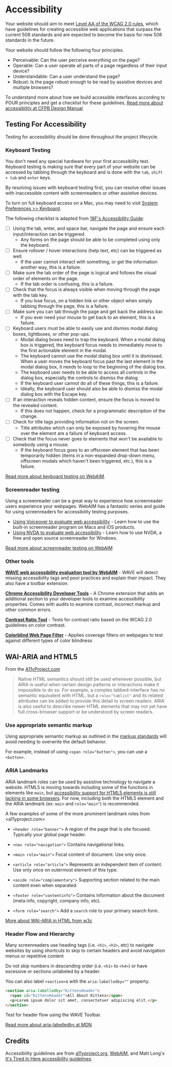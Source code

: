 # Accessibility

Your website should aim to meet
[Level AA of the WCAG 2.0 rules](http://www.w3.org/TR/WCAG/),
which have guidelines for creating accessible web applications
that surpass the current 508 standards
and are expected to become the basis for new 508 standards in the future.

Your website should follow the following four principles.

- Perceivable: Can the user perceive everything on the page?
- Operable: Can a user operate all parts of a page regardless of their input device?
- Understandable: Can a user understand the page?
- Robust: Is the page robust enough to be read by assistive devices and multiple browsers?

To understand more about how we build accessible interfaces according to
POUR principles and get a checklist for these guidelines,
[Read more about accessibility at CFPB Design Manual](http://cfpb.github.io/design-manual/guides/accessible-interfaces.html).

## Testing For Accessibility

Testing for accessibility should be done throughout the project lifecycle.

### Keyboard Testing

You don't need any special hardware for your first accessibility test.
Keyboard testing is making sure that every part of your website
can be accessed by tabbing through the keyboard and
is done with the `tab`, `shift + tab` and `enter` keys.

By resolving issues with keyboard testing first, you can resolve other issues
with inaccessible content with screenreaders or other assistive devices.

To turn on full keyboard access on a Mac, you may need to visit
[System Preferences >> Keyboard](https://raw.githubusercontent.com/cfpb/development/reorg/img/enable-keyboard-access.png).

The following checklist is adapted from
[18F's Accessibility Guide](https://pages.18f.gov/accessibility/keyboard/):

- [ ] Using the tab, enter, and space bar, navigate the page and ensure each input/interaction can be triggered.
    - Any forms on the page should be able to be completed using only the keyboard.
- [ ] Ensure rollover / hover interactions (help text, etc) can be triggered as well.
  - If the user cannot interact with something,
  or get the information another way, this is a failure.
- [ ] Make sure the tab order of the page is logical and follows the visual order of elements on the page.
  - If the tab order is confusing, this is a failure.
- [ ] Check that the focus is always visible when moving through the page with the tab key.
  - If you lose focus, on a hidden link or other object when simply tabbing through the page, this is a failure.
- [ ] Make sure you can tab through the page and get back the address bar.
  - If you ever need your mouse to get back to an element, this is a failure.
- [ ] Keyboard users must be able to easily use and dismiss modal dialog boxes, lightboxes, or other pop-ups.
  - Modal dialog boxes need to trap the keyboard. When a modal dialog box is triggered, the keyboard focus needs to immediately move to the first actionable element in the modal.
  - The keyboard cannot use the modal dialog box until it is dismissed. When a user moves the keyboard focus past the last element in the modal dialog box, it needs to loop to the beginning of the dialog box.
  - The keyboard user needs to be able to access all controls in the dialog box, especially the controls to dismiss the dialog.
  - If the keyboard user cannot do all of these things, this is a failure.
  - Ideally, the keyboard user should also be able to dismiss the modal dialog box with the Escape key.
- [ ] If an interaction reveals hidden content, ensure the focus is moved to the revealed content.
  - If this does not happen, check for a programmatic description of the change.
- [ ] Check for title tags providing information not on the screen.
  - Title attributes which can only be exposed by hovering the mouse over the element are a failure of keyboard access.
- [ ] Check that the focus never goes to elements that won't be available to somebody using a mouse.
  - If the keyboard focus goes to an offscreen element that has been temporarily hidden (items in a non-expanded drop-down menu, offscreen modals which haven't been triggered, etc.), this is a failure.

[Read more about keyboard testing on WebAIM](http://webaim.org/techniques/keyboard/).


### Screenreader testing

Using a screenreader can be a great way to experience how screenreader users experience your webpages.
WebAIM has a fantastic series and guide for using screenreaders for accessibility testing purposes.

+ [Using Voiceover to evaluate web accessibility](http://webaim.org/articles/voiceover/) -
Learn how to use the built-in screenreader program on Macs and iOS products.
+ [Using NVDA to evaluate web accessibility](http://webaim.org/articles/nvda/) -
Learn how to use NVDA, a free and open source screenreader for Windows.

[Read more about screenreader testing on WebAIM](http://webaim.org/articles/screenreader_testing/)


### Other tools

**[WAVE web accessibility evaluation tool by WebAIM](http://wave.webaim.org/)** -
WAVE will detect missing accessibility tags and poor practices and explain their impact.
They also have a toolbar extension.

**[Chrome Accessibility Developer Tools](https://chrome.google.com/webstore/detail/accessibility-developer-t/fpkknkljclfencbdbgkenhalefipecmb?hl=en)** -
A Chrome extension that adds an additional section to your developer tools
to examine accessibility properties.
Comes with audits to examine contrast, incorrect markup and other common errors.

**[Contrast Ratio Tool](http://leaverou.github.io/contrast-ratio/)** -
Tests for contrast ratio based on the WCAG 2.0 guidelines on color contrast.

**[Colorblind Web Page Filter](http://colorfilter.wickline.org/)** -
Applies coverage filters on webpages to test against different types of color blindness


## WAI-ARIA and HTML5
From the [A11yProject.com](http://a11yproject.com/posts/getting-started-aria/)

> Native HTML semantics should still be used whenever possible,
> but ARIA is useful when certain design patterns
> or interactions make it impossible to do so.
> For example, a complex tabbed-interface has no semantic equivalent with HTML,
> but a `role="tablist"` and its related attributes can be added
> to provide this detail to screen readers.
> ARIA is also useful to describe newer HTML elements that may not yet
> have full cross-browser support or be understood by screen readers.

### Use appropriate semantic markup

Using appropriate semantic markup as outlined in the [markup standards](markup.md)
will avoid needing to overwrite the default behavior.

For example, instead of using `<span role="button">`, you can use a `<button>`.

### ARIA Landmarks

ARIA landmark roles can be used by assistive technology to navigate a website.
HTML5 is moving towards including some of the functions in elements like `main`,
but [accessibility support for HTML5 elements is still lacking in some browsers](http://www.html5accessibility.com/).
For now, including both the HTML5 element and the ARIA landmark
(ex: `main` and `role="main"`)
is recommended.

A few examples of some of the more prominent landmark roles from <a11yproject.com>

+ `<header role="banner">`
A region of the page that is site focused. Typically your global page header.

+ `<nav role="navigation">`
Contains navigational links.

+ `<main role="main">`
Focal content of document. Use only once.

+ `<article role="article">`
Represents an independent item of content. Use only once on outermost element of this type.

+ `<aside role="complementary">`
Supporting section related to the main content even when separated.

+ `<footer role="contentinfo">`
Contains information about the document (meta info, copyright, company info, etc).

+ `<form role="search">`
Add a `search` role to your primary search form.

[More about WAI-ARIA in HTML from w3c](http://www.w3.org/TR/aria-in-html/)

### Header Flow and Hierarchy

Many screenreaders use heading tags (i.e. `<h1>`, `<h2>`, etc) to navigate websites
by using shortcuts to skip to certain headers and avoid navigation menus or repetitive content

Do not skip numbers in descending order (i.e. `<h1>` to `<h4>`) or
have excessive or sections unlabeled by a header.

You can also label `<section>`s with the `aria-labelledby=""` property.

``` html
<section aria-labelledby="KittensHeader">
  <span id="KittensHeader">All About Kittens</span>
  <p>Lorem ipsum dolor sit amet, consectetuer adipiscing elit.</p>
</section>
```

Test for header flow using the WAVE Toolbar.

[Read more about aria-labelledby at MDN](https://developer.mozilla.org/en-US/docs/Web/Accessibility/ARIA/ARIA_Techniques/Using_the_aria-labelledby_attribute)


## Credits

Accessibility guidelines are from [a11yproject.org](a11yproject.org), [WebAIM](http://webaim.org/), and Matt Long's [It's Tired In Here accessibility guidelines](http://itstiredinhere.com/accessibility/).
